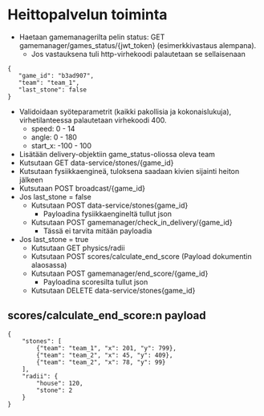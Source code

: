# Heittopalvelun toiminta
* Haetaan gamemanagerilta pelin status: GET gamemanager/games_status/{jwt_token}
 (esimerkkivastaus alempana).
    * Jos vastauksena tuli http-virhekoodi palautetaan se sellaisenaan
```
{
   "game_id": "b3ad907",
   "team": "team_1",
   "last_stone": false
}
```
* Validoidaan syöteparametrit (kaikki pakollisia ja kokonaislukuja),
virhetilanteessa palautetaan virhekoodi 400.
    * speed: 0 - 14
    * angle: 0 - 180
    * start_x: -100 - 100
* Lisätään delivery-objektiin game_status-oliossa oleva team 
* Kutsutaan GET data-service/stones/{game_id}
* Kutsutaan fysiikkaengineä, tuloksena saadaan kivien sijainti heiton jälkeen
* Kutsutaan POST broadcast/{game_id}
* Jos last_stone = false
    * Kutsutaan POST data-service/stones{game_id}
        * Payloadina fysiikkaengineltä tullut json
    * Kutsutaan POST gamemanager/check_in_delivery/{game_id}
       * Tässä ei tarvita mitään payloadia
* Jos last_stone = true
    * Kutsutaan GET physics/radii
    * Kutsutaan POST scores/calculate_end_score (Payload dokumentin alaosassa)
    * Kutsutaan POST gamemanager/end_score/{game_id}
        * Payloadina scoresilta tullut json
    * Kutsutaan DELETE data-service/stones{game_id}


## scores/calculate_end_score:n payload
```
{
	"stones": [
		{"team": "team_1", "x": 201, "y": 799},
		{"team": "team_2", "x": 45, "y": 409},
		{"team": "team_2", "x": 78, "y": 99}
	],
	"radii": {
		"house": 120,
		"stone": 2
	}
}
```
